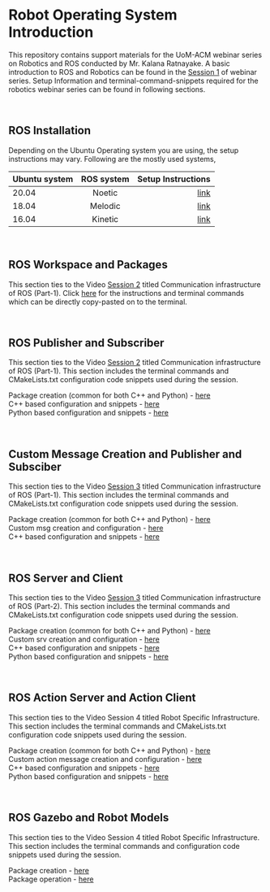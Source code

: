 # Robot Operating System Introduction

This repository contains support materials for the UoM-ACM webinar series on Robotics and ROS conducted by Mr. Kalana Ratnayake. A basic introduction to ROS and Robotics can be found in the [Session 1](https://www.youtube.com/watch?v=GO0jsZix18k) of webinar series. Setup Information and terminal-command-snippets required for the robotics webinar series can be found in following sections. 

<br>

## **ROS Installation**

Depending on the Ubuntu Operating system you are using, the setup instructions may vary. Following are the mostly used systems,        

| Ubuntu system | ROS system |  Setup Instructions |
|--------|:-------:|----------------------------------:|
| 20.04  | Noetic  | [link](/Snippets/InstallNoetic.md) |
| 18.04  | Melodic | [link](/Snippets/InstallMelodic.md)|
| 16.04  | Kinetic | [link](/Snippets/InstallKinetic.md)|

<br>

## **ROS Workspace and Packages**

This section ties to the Video [Session 2](https://www.youtube.com/watch?v=GfUcsottFmU) titled Communication infrastructure of ROS (Part-1). Click [here](/Snippets/basicIntro.md) for the instructions and terminal commands which can be directly copy-pasted on to the terminal.

<br>

## **ROS Publisher and Subscriber**

This section ties to the Video [Session 2](https://www.youtube.com/watch?v=GfUcsottFmU) titled Communication infrastructure of ROS (Part-1). This section includes the terminal commands and CMakeLists.txt configuration code snippets used during the session.

Package creation (common for both C++ and Python) - [here](/Snippets/pubsub2package.md)\
C++ based configuration and snippets  -  [here](Snippets/pubsub2cpp.md)\
Python based configuration and snippets - [here](Snippets/pubsub2python.md)

<br>

## **Custom Message Creation and Publisher and Subsciber**

This section ties to the Video [Session 3](https://www.youtube.com/watch?v=ykdC1bTN8NA) titled Communication infrastructure of ROS (Part-1). This section includes the terminal commands and CMakeLists.txt configuration code snippets used during the session.

Package creation (common for both C++ and Python) - [here](/Snippets/pubsub3package.md)\
Custom msg creation and configuration  -  [here](/Snippets/custom_msg.md)\
C++ based configuration and snippets  -  [here](Snippets/pubsub3cpp.md)

<br>

## **ROS Server and Client**

This section ties to the Video [Session 3](https://www.youtube.com/watch?v=ykdC1bTN8NA) titled Communication infrastructure of ROS (Part-2). This section includes the terminal commands and CMakeLists.txt configuration code snippets used during the session.

Package creation (common for both C++ and Python) - [here](/Snippets/cliserverpackage.md)\
Custom srv creation and configuration  -  [here](/Snippets/custom_srv.md)\
C++ based configuration and snippets  -  [here](/Snippets/cliservercpp.md)\
Python based configuration and snippets - [here](/Snippets/cliserverpython.md)

<br>

## **ROS Action Server and Action Client**

This section ties to the Video Session 4 titled Robot Specific Infrastructure. This section includes the terminal commands and CMakeLists.txt configuration code snippets used during the session.

Package creation (common for both C++ and Python) - [here](/Snippets/actionpackage.md)\
Custom action message creation and configuration  -  [here](/Snippets/custom_action.md)\
C++ based configuration and snippets  -  [here](/Snippets/actioncpp.md)\
Python based configuration and snippets - [here](/Snippets/actionpython.md)

<br>

## **ROS Gazebo and Robot Models**

This section ties to the Video Session 4 titled Robot Specific Infrastructure. This section includes the terminal commands and configuration code snippets used during the session.

Package creation  - [here](/Snippets/gazebo_package.md)\
Package operation  - [here](/Snippets/gazebo_package_running.md)